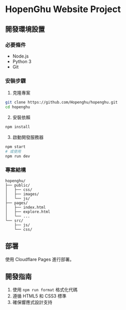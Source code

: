 # HopenGhu Website Project

## 開發環境設置

### 必要條件
- Node.js
- Python 3
- Git

### 安裝步驟
1. 克隆專案
```bash
git clone https://github.com/Hopenghu/hopenghu.git
cd hopenghu
```

2. 安裝依賴
```bash
npm install
```

3. 啟動開發服務器
```bash
npm start
# 或使用
npm run dev
```

### 專案結構
```
hopenghu/
├── public/
│   ├── css/
│   ├── images/
│   └── js/
├── pages/
│   ├── index.html
│   ├── explore.html
│   └── ...
└── src/
    ├── js/
    └── css/
```

## 部署
使用 Cloudflare Pages 進行部署。

## 開發指南
1. 使用 `npm run format` 格式化代碼
2. 遵循 HTML5 和 CSS3 標準
3. 確保響應式設計支持
